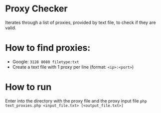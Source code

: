 # Proxy Checker
Iterates through a list of proxies, provided by text file, to check if they are valid.

# How to find proxies:
- Google: `3128 8080 filetype:txt`
- Create a text file with 1 proxy per line (format: `<ip>:<port>`)

# How to run
Enter into the directory with the proxy file and the proxy input file
`php text_proxies.php <input_file.txt> [<output_file.txt>]`
